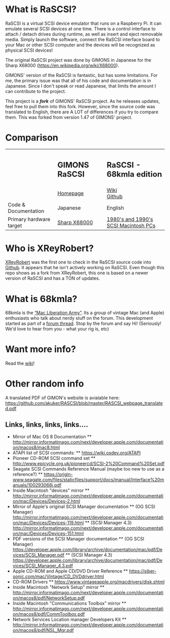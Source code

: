 # What is RaSCSI?
RaSCSI is a virtual SCSI device emulator that runs on a Raspberry Pi. It can emulate several SCSI devices at one time. There is a control interface to attach / detach drives during runtime, as well as insert and eject removable media. Simply launch the software, connect the RaSCSI interface board to your Mac or other SCSI computer and the devices will be recognized as physical SCSI devices!

The original RaSCSI project was done by GIMONS in Japanese for the Sharp X68000 (https://en.wikipedia.org/wiki/X68000).

GIMONS' version of the RaSCSI is fantastic, but has some limitations. For me, the primary issue was that all of his code and documentation is in Japanese. Since I don't speak or read Japanese, that limits the amount I can contribute to the project.

This project is a ***fork*** of GIMONS' RaSCSI project. As he releases updates, feel free to pull them into this fork. However, since the source code was translated to English, there are A LOT of differences if you try to compare them. This was forked from version 1.47 of GIMONS' project.

# Comparison
<table>
  <tr>
    <td> </td>
    <td><h2>GIMONS RaSCSI</h2></td>
    <td><h2>RaSCSI - 68kmla edition</h2></td>
  </tr>
  <tr>
    <td> </td>
    <td><a href=http://retropc.net/gimons/rascsi/>Homepage</a></td>
    <td><a href=https://github.com/akuker/RASCSI/wiki>Wiki</a><br>
      <a href=https://github.com/akuker/RASCSI>Github</a></td>
  </tr>
  <tr>
    <td>Code & Documentation</td>
    <td>Japanese</td>
    <td>English</td>
  </tr>
  <tr>
    <td>Primary hardware<br>target</td>
    <td><a href=https://en.wikipedia.org/wiki/X68000>Sharp X68000</a></td>
    <td><a href=https://en.wikipedia.org/wiki/Timeline_of_Macintosh_models>1980's and 1990's<br>SCSI Macintosh PCs</a></td>
  </tr>
</table>

# Who is XReyRobert?
[XReyRobert](https://github.com/XReyRobert) was the first one to check in the RaSCSI source code into [Github](https://github.com/XReyRobert/RASCSI). It appears that he isn't actively working on RaSCSI. Even though this repo shows as a fork from XReyRobert, this one is based on a newer version of RaSCSI and has a TON of updates.

# What is 68kmla?
68kmla is the [“Mac Liberation Army”](https://wiki.68kmla.org/68kMLA:About). Its a group of vintage Mac (and Apple) enthusiasts who talk about nerdy stuff on the forum. This development started as part of a [forum thread](https://68kmla.org/forums/index.php?app=forums&module=forums&controller=topic&id=30399). Stop by the forum and say Hi! (Seriously! We'd love to hear from you - what your rig is, etc)

# Want more info?
Read the [wiki](https://github.com/akuker/RASCSI/wiki)!

# Other random info
A translated PDF of GIMON's website is avialable here:
https://github.com/akuker/RASCSI/blob/master/RASCSI_webpage_translated.pdf

## Links, links, links, links....
* Mirror of Mac OS 8 Documentation
** http://mirror.informatimago.com/next/developer.apple.com/documentation/macos8/mac8.html
* ATAPI list of SCSI commands:
** https://wiki.osdev.org/ATAPI
* Pioneer CD-ROM SCSI command set
** http://www.epicycle.org.uk/pioneercd/SCSI-2%20Command%20Set.pdf
* Seagate SCSI Commands Reference Manual (maybe too new to use as a reference?)
** https://origin-www.seagate.com/files/staticfiles/support/docs/manual/Interface%20manuals/100293068j.pdf
* Inside Macintosh "devices" mirror
** http://mirror.informatimago.com/next/developer.apple.com/documentation/mac/Devices/Devices-2.html
* Mirror of Apple's original SCSI Manager documentation
** (OG SCSI Manager) http://mirror.informatimago.com/next/developer.apple.com/documentation/mac/Devices/Devices-119.html
** (SCSI Manager 4.3) http://mirror.informatimago.com/next/developer.apple.com/documentation/mac/Devices/Devices-151.html
* PDF versions of the SCSI Manager documentation
** (OG SCSI Manager)  https://developer.apple.com/library/archive/documentation/mac/pdf/Devices/SCSI_Manager.pdf
** (SCSI Manager 4.3)  https://developer.apple.com/library/archive/documentation/mac/pdf/Devices/SCSI_Manager_4.3.pdf
* Apple CD-ROM and Apple CD/DVD Driver Reference
** https://siber-sonic.com/mac/Vintage/CD_DVDdriver.html
* CD-ROM Drivers
** https://www.vintageapple.org/macdrivers/disk.shtml
* Inside Macintosh "Network Setup" mirror
** http://mirror.informatimago.com/next/developer.apple.com/documentation/macos8/pdf/NetworkSetup.pdf
* Inside Macintosh "Communications Toolbox" mirror
** http://mirror.informatimago.com/next/developer.apple.com/documentation/macos8/pdf/CommToolbox.pdf
* Network Services Location manager Developers Kit
** http://mirror.informatimago.com/next/developer.apple.com/documentation/macos8/pdf/NSL_Mgr.pdf
